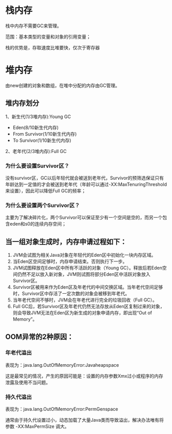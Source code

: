 # 栈内存

栈中内存不需要GC来管理。

范围：基本类型的变量和对象的引用变量；

栈的优势是，存取速度比堆要快，仅次于寄存器

# 堆内存

由new创建的对象和数组，在堆中分配的内存由GC管理。

## 堆内存划分

1、新生代(1/3堆内存):Young GC

- Eden(8/10新生代内存)
- From  Survivor(1/10新生代内存)
- To Survivor(1/10新生代内存)

2、老年代(2/3堆内存):Full GC

### 为什么要设置Survivor区？

​	没有survivor区，GC以后年轻代就会被送到老年代，Survivor的预筛选保证只有年龄达到一定值的才会被送到老年代（年龄可以通过-XX:MaxTenuringThreshold来设置），因此可以降低Full GC的频率；

### 为什么要设置两个Survivor区？

​	主要为了解决碎片化，两个Survivor可以保证至少有一个空间是空的，而另一个包含eden和s0的连续内存空间；

## 当一组对象生成时，内存申请过程如下：

1. JVM会试图为相关Java对象在年轻代的Eden区中初始化一块内存区域。
2. 当Eden区空间足够时，内存申请结束。否则执行下一步。
3. JVM试图释放在Eden区中所有不活跃的对象（Young GC）。释放后若Eden空间仍然不足以放入新对象，JVM则试图将部分Eden区中活跃对象放入Survivor区。
4. Survivor区被用来作为Eden区及年老代的中间交换区域。当年老代空间足够时，Survivor区中存活了一定次数的对象会被移到年老代。
5. 当年老代空间不够时，JVM会在年老代进行完全的垃圾回收（Full GC）。
6. Full GC后，若Survivor区及年老代仍然无法存放从Eden区复制过来的对象，则会导致JVM无法在Eden区为新生成的对象申请内存，即出现“Out of      Memory”。

## OOM异常的2种原因：

### 年老代溢出

表现为：java.lang.OutOfMemoryError:Javaheapspace

这是最常见的情况，产生的原因可能是：设置的内存参数Xmx过小或程序的内存泄露及使用不当问题。

### 持久代溢出

表现为：java.lang.OutOfMemoryError:PermGenspace

通常由于持久代设置过小，动态加载了大量Java类而导致溢出，解决办法唯有将参数 -XX:MaxPermSize 调大。
